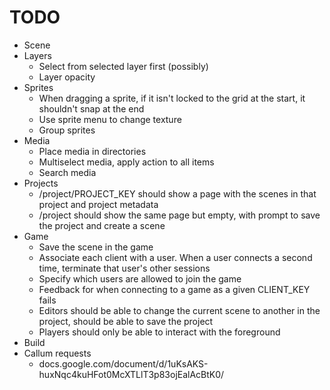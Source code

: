 # TODO

* Scene
* Layers
    * Select from selected layer first (possibly)
    * Layer opacity
* Sprites
    * When dragging a sprite, if it isn't locked to the grid at the start, it
        shouldn't snap at the end
    * Use sprite menu to change texture
    * Group sprites
* Media
    * Place media in directories
    * Multiselect media, apply action to all items
    * Search media
* Projects
    * /project/PROJECT_KEY should show a page with the scenes in that project
        and project metadata
    * /project should show the same page but empty, with prompt to save the
        project and create a scene
* Game
    * Save the scene in the game
    * Associate each client with a user. When a user connects a second time,
        terminate that user's other sessions
    * Specify which users are allowed to join the game
    * Feedback for when connecting to a game as a given CLIENT_KEY fails
    * Editors should be able to change the current scene to another in the
        project, should be able to save the project
    * Players should only be able to interact with the foreground
* Build
* Callum requests
    * docs.google.com/document/d/1uKsAKS-huxNqc4kuHFot0McXTLlT3p83ojEalAcBtK0/
